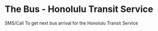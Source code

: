 # The Bus - Honolulu Transit Service
SMS/Call To get next bus arrival for the Honolulu Transit Service
